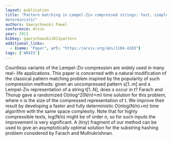 ```yaml
---
layout: publication
title: "Pattern matching in Lempel-Ziv compressed strings: fast, simple, and
deterministic"
authors: Gawrychowski Pawel
conference: Arxiv
year: 2011
bibkey: gawrychowski2011pattern
additional_links:
  - {name: "Paper", url: "https://arxiv.org/abs/1104.4203"}
tags: ['ARXIV']
---
```

Countless variants of the Lempel-Ziv compression are widely used in many real-
life applications. This paper is concerned with a natural modification of the
classical pattern matching problem inspired by the popularity of such
compression methods: given an uncompressed pattern s[1..m] and a Lempel-Ziv
representation of a string t[1..N], does s occur in t? Farach and Thorup gave a
randomized O(nlog^2(N/n)+m) time solution for this problem, where n is the size
of the compressed representation of t. We improve their result by developing a
faster and fully deterministic O(nlog(N/n)+m) time algorithm with the same space
complexity. Note that for highly compressible texts, log(N/n) might be of order
n, so for such inputs the improvement is very significant. A (tiny) fragment of
our method can be used to give an asymptotically optimal solution for the
substring hashing problem considered by Farach and Muthukrishnan.
